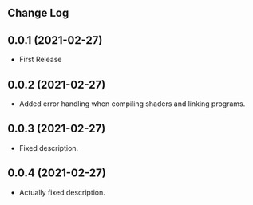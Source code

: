## Change Log

0.0.1 (2021-02-27)
-------------------
- First Release

0.0.2 (2021-02-27)
-------------------
- Added error handling when compiling shaders and linking programs.

0.0.3 (2021-02-27)
-------------------
- Fixed description.

0.0.4 (2021-02-27)
-------------------
- Actually fixed description.